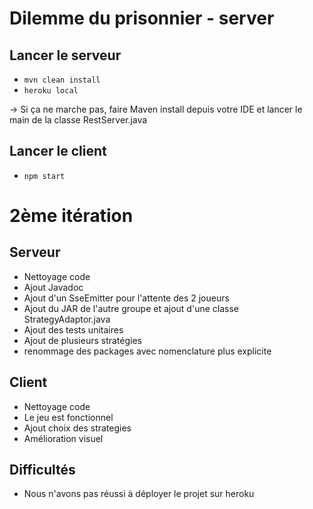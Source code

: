 # Dilemme du prisonnier - server

## Lancer le serveur
- `mvn clean install`
- `heroku local`

-> Si ça ne marche pas, faire Maven install depuis votre IDE et lancer le main de la classe RestServer.java

## Lancer le client
- `npm start`

# 2ème itération
## Serveur
- Nettoyage code 
- Ajout Javadoc
- Ajout d'un SseEmitter pour l'attente des 2 joueurs
- Ajout du JAR de l'autre groupe et ajout d'une classe StrategyAdaptor.java
- Ajout des tests unitaires 
- Ajout de plusieurs stratégies
- renommage des packages avec nomenclature plus explicite

## Client
- Nettoyage code
- Le jeu est fonctionnel
- Ajout choix des strategies
- Amélioration visuel 

## Difficultés
- Nous n'avons pas réussi à déployer le projet sur heroku
